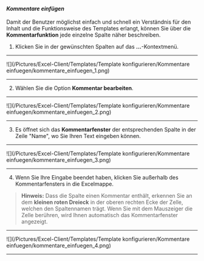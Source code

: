#### *Kommentare einfügen*

Damit der Benutzer möglichst einfach und schnell ein Verständnis für den Inhalt und die Funktionsweise des Templates erlangt, können Sie über die **Kommentarfunktion** jede einzelne Spalte näher beschreiben.

1) Klicken Sie in der gewünschten Spalten auf das **...**-Kontextmenü.

---
![](/Pictures/Excel-Client/Templates/Template konfigurieren/Kommentare einfuegen/kommentare_einfuegen_1.png)

---

2) Wählen Sie die Option **Kommentar bearbeiten**.

---
![](/Pictures/Excel-Client/Templates/Template konfigurieren/Kommentare einfuegen/kommentare_einfuegen_2.png)

---

3) Es öffnet sich das **Kommentarfenster** der entsprechenden Spalte in der Zeile "Name", wo Sie Ihren Text eingeben können. 

---
![](/Pictures/Excel-Client/Templates/Template konfigurieren/Kommentare einfuegen/kommentare_einfuegen_3.png)

---

4) Wenn Sie Ihre Eingabe beendet haben, klicken Sie außerhalb des Kommentarfensters in die Excelmappe.

> **Hinweis:** Dass die Spalte einen Kommentar enthält, erkennen Sie an dem **kleinen roten Dreieck** in der oberen rechten Ecke der Zelle, welchen den Spaltennamen trägt. Wenn Sie mit dem Mauszeiger die Zelle berühren, wird Ihnen automatisch das Kommentarfenster angezeigt.

---
![](/Pictures/Excel-Client/Templates/Template konfigurieren/Kommentare einfuegen/kommentare_einfuegen_4.png)

---